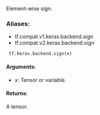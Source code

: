 Element-wise sign.
### Aliases:
- tf.compat.v1.keras.backend.sign
- tf.compat.v2.keras.backend.sign

```
 tf.keras.backend.sign(x)
```
#### Arguments:
- x: Tensor or variable.
#### Returns:
A tensor.
